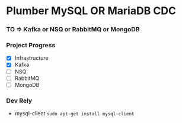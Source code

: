 # Plumber MySQL OR MariaDB CDC 

### TO => Kafka or NSQ or RabbitMQ or MongoDB

### Project Progress
- [x] Infrastructure
- [x] Kafka
- [ ] NSQ
- [ ] RabbitMQ
- [ ] MongoDB

### Dev Rely
- mysql-client  `sudo apt-get install mysql-client`